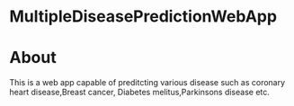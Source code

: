# MultipleDiseasePredictionWebApp

# About
This is a web app capable of preditcting various disease such as coronary heart disease,Breast cancer, Diabetes melitus,Parkinsons disease etc.

